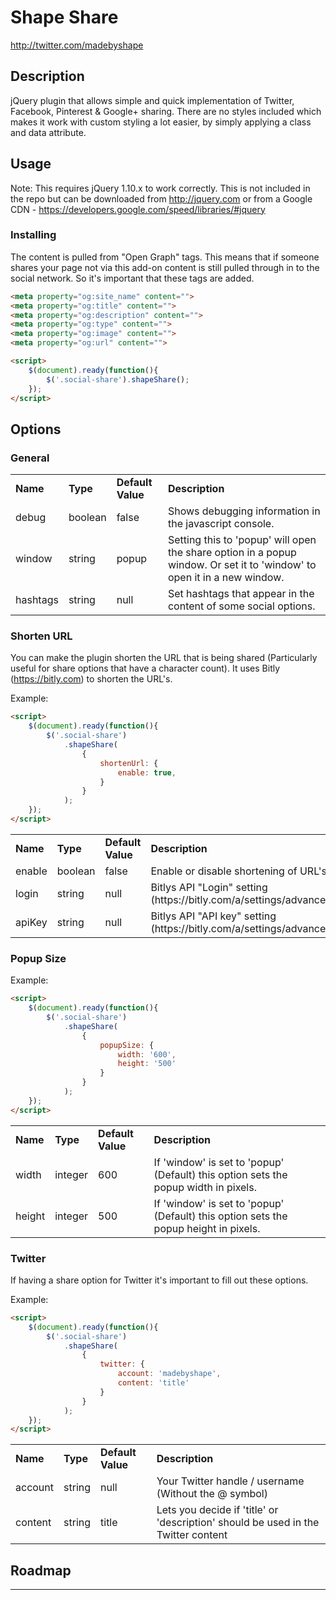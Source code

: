 # Shape Share
http://twitter.com/madebyshape

## Description

jQuery plugin that allows simple and quick implementation of Twitter, Facebook, Pinterest & Google+ sharing. There are no styles included which makes it work with custom styling a lot easier, by simply applying a class and data attribute.

## Usage

Note: This requires jQuery 1.10.x to work correctly. This is not included in the repo but can be downloaded from http://jquery.com or from a Google CDN - https://developers.google.com/speed/libraries/#jquery

### Installing

The content is pulled from "Open Graph" tags. This means that if someone shares your page not via this add-on content is still pulled through in to the social network. So it's important that these tags are added.

```html
<meta property="og:site_name" content="">
<meta property="og:title" content="">
<meta property="og:description" content="">
<meta property="og:type" content="">
<meta property="og:image" content="">
<meta property="og:url" content="">
```

```html
<script>
	$(document).ready(function(){
		$('.social-share').shapeShare();
	});
</script>
```

## Options

### General

<table>
	<tr>
		<td><strong>Name</strong></td>
		<td><strong>Type</strong></td>
		<td><strong>Default Value</strong></td>
		<td><strong>Description</strong></td>
	</tr>
	<tr>
		<td>debug</td>
		<td>boolean</td>
		<td>false</td>
		<td>Shows debugging information in the javascript console.</td>
	</tr>
	<tr>
		<td>window</td>
		<td>string</td>
		<td>popup</td>
		<td>Setting this to 'popup' will open the share option in a popup window. Or set it to 'window' to open it in a new window.</td>
	</tr>
	<tr>
		<td>hashtags</td>
		<td>string</td>
		<td>null</td>
		<td>Set hashtags that appear in the content of some social options.</td>
	</tr>
</table>

### Shorten URL

You can make the plugin shorten the URL that is being shared (Particularly useful for share options that have a character count). It uses Bitly (https://bitly.com) to shorten the URL's.

Example:

```html
<script>
	$(document).ready(function(){
		$('.social-share')
			.shapeShare(
				{
					shortenUrl: {
						enable: true,
					}
				}
			);
	});
</script>
```

<table>
	<tr>
		<td><strong>Name</strong></td>
		<td><strong>Type</strong></td>
		<td><strong>Default Value</strong></td>
		<td><strong>Description</strong></td>
	</tr>
	<tr>
		<td>enable</td>
		<td>boolean</td>
		<td>false</td>
		<td>Enable or disable shortening of URL's</td>
	</tr>
	<tr>
		<td>login</td>
		<td>string</td>
		<td>null</td>
		<td>Bitlys API "Login" setting (https://bitly.com/a/settings/advanced)</td>
	</tr>
	<tr>
		<td>apiKey</td>
		<td>string</td>
		<td>null</td>
		<td>Bitlys API "API key" setting (https://bitly.com/a/settings/advanced)</td>
	</tr>
</table>

### Popup Size

Example:

```html
<script>
	$(document).ready(function(){
		$('.social-share')
			.shapeShare(
				{
					popupSize: {
			        	width: '600',
			        	height: '500'
					}
				}
			);
	});
</script>
```

<table>
	<tr>
		<td><strong>Name</strong></td>
		<td><strong>Type</strong></td>
		<td><strong>Default Value</strong></td>
		<td><strong>Description</strong></td>
	</tr>
	<tr>
		<td>width</td>
		<td>integer</td>
		<td>600</td>
		<td>If 'window' is set to 'popup' (Default) this option sets the popup width in pixels.</td>
	</tr>
	<tr>
		<td>height</td>
		<td>integer</td>
		<td>500</td>
		<td>If 'window' is set to 'popup' (Default) this option sets the popup height in pixels.</td>
	</tr>
</table>

### Twitter

If having a share option for Twitter it's important to fill out these options.

Example:

```html
<script>
	$(document).ready(function(){
		$('.social-share')
			.shapeShare(
				{
					twitter: {
						account: 'madebyshape',
						content: 'title'
					}
				}
			);
	});
</script>
```

<table>
	<tr>
		<td><strong>Name</strong></td>
		<td><strong>Type</strong></td>
		<td><strong>Default Value</strong></td>
		<td><strong>Description</strong></td>
	</tr>
	<tr>
		<td>account</td>
		<td>string</td>
		<td>null</td>
		<td>Your Twitter handle / username (Without the @ symbol)</td>
	</tr>
	<tr>
		<td>content</td>
		<td>string</td>
		<td>title</td>
		<td>Lets you decide if 'title' or 'description' should be used in the Twitter content</td>
	</tr>
</table>

## Roadmap
---